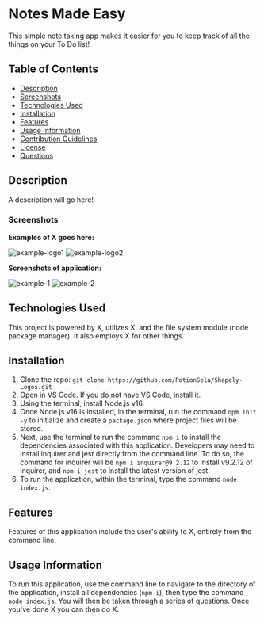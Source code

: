 # Notes Made Easy
This simple note taking app makes it easier for you to keep track of all the things on your To Do list!

## Table of Contents
- [Description](#description)
- [Screenshots](#screenshots)
- [Technologies Used](#technologies-used)
- [Installation](#installation)
- [Features](#features)
- [Usage Information](#usage-information)
- [Contribution Guidelines](#contribution-guidelines)
- [License](#license)
- [Questions](#questions)

## Description

A description will go here!

### Screenshots
**Examples of X goes here:**

![example-logo1](./example-goes-here)
![example-logo2](./example-goes-here)


**Screenshots of application:**

![example-1](./example-goes-here)
![example-2](./example-goes-here)


## Technologies Used

This project is powered by X, utilizes X, and the file system module (node package manager). It also employs X for other things.


## Installation

1. Clone the repo: `git clone https://github.com/PotionSela/Shapely-Logos.git`
2. Open in VS Code. If you do not have VS Code, install it.
3. Using the terminal, install Node.js v16.
4. Once Node.js v16 is installed, in the terminal, run the command `npm init -y` to initialize and create a `package.json` where project files will be stored.
5. Next, use the terminal to run the command `npm i` to install the dependencies associated with this application. Developers may need to install inquirer and jest directly from the command line. To do so, the command for inquirer will be `npm i inquirer@9.2.12` to install v9.2.12 of inquirer, and `npm i jest` to install the latest version of jest.
6. To run the application, within the terminal, type the command `node index.js`.


## Features

Features of this application include the user's ability to X, entirely from the command line.


## Usage Information

To run this application, use the command line to navigate to the directory of the application, install all dependencies (`npm i`), then type the command `node index.js`. You will then be taken through a series of questions. Once you've done X you can then do X.